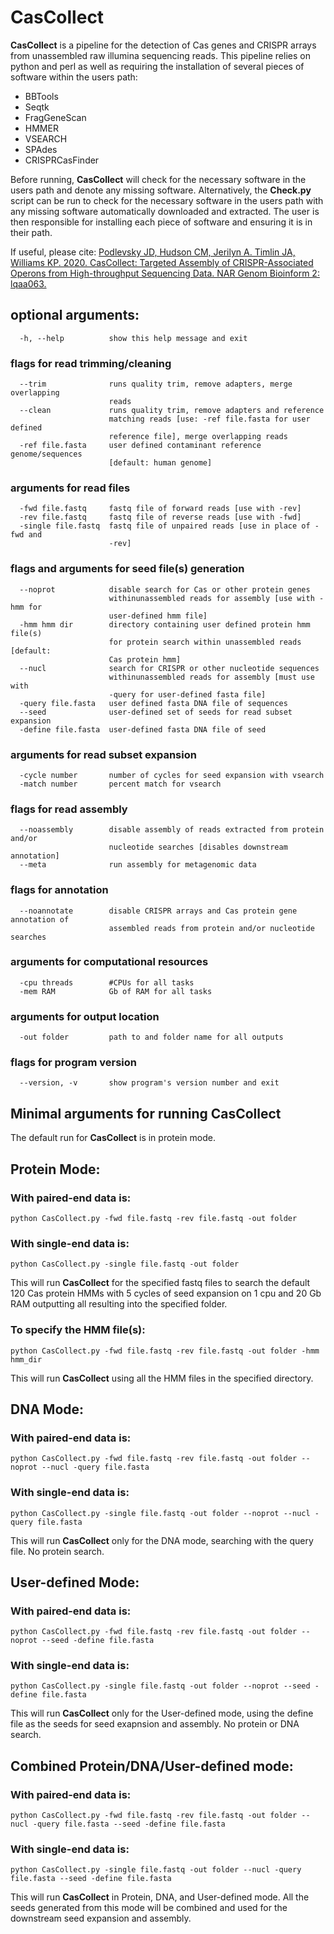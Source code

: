 # CasCollect

**CasCollect** is a pipeline for the detection of Cas genes and CRISPR arrays from unassembled raw illumina sequencing reads.
This pipeline relies on python and perl as well as requiring the installation of several pieces of software within the users path:

+ BBTools
+ Seqtk
+ FragGeneScan
+ HMMER
+ VSEARCH
+ SPAdes
+ CRISPRCasFinder

Before running, **CasCollect** will check for the necessary software in the users path and denote any missing software.  Alternatively, the **Check.py** script can be run to check for the necessary software in the users path with any missing software automatically downloaded and extracted.  The user is then responsible for installing each piece of software and ensuring it is in their path.

If useful, please cite: [Podlevsky JD, Hudson CM, Jerilyn A. Timlin JA, Williams KP. 2020. CasCollect: Targeted Assembly of CRISPR-Associated Operons from High-throughput Sequencing Data. NAR Genom Bioinform 2: lqaa063.](https://academic.oup.com/nargab/article/2/3/lqaa063/5901064)

## optional arguments:
```
  -h, --help          show this help message and exit
```
### flags for read trimming/cleaning
```
  --trim              runs quality trim, remove adapters, merge overlapping
                      reads
  --clean             runs quality trim, remove adapters and reference
                      matching reads [use: -ref file.fasta for user defined
                      reference file], merge overlapping reads
  -ref file.fasta     user defined contaminant reference genome/sequences
                      [default: human genome]
```
### arguments for read files
```
  -fwd file.fastq     fastq file of forward reads [use with -rev]
  -rev file.fastq     fastq file of reverse reads [use with -fwd]
  -single file.fastq  fastq file of unpaired reads [use in place of -fwd and
                      -rev]
```
### flags and arguments for seed file(s) generation
```
  --noprot            disable search for Cas or other protein genes
                      withinunassembled reads for assembly [use with -hmm for
                      user-defined hmm file]
  -hmm hmm dir        directory containing user defined protein hmm file(s)
                      for protein search within unassembled reads [default:
                      Cas protein hmm]
  --nucl              search for CRISPR or other nucleotide sequences
                      withinunassembled reads for assembly [must use with
                      -query for user-defined fasta file]
  -query file.fasta   user defined fasta DNA file of sequences
  --seed              user-defined set of seeds for read subset expansion
  -define file.fasta  user-defined fasta DNA file of seed
```
### arguments for read subset expansion
```
  -cycle number       number of cycles for seed expansion with vsearch
  -match number       percent match for vsearch
```
### flags for read assembly
```
  --noassembly        disable assembly of reads extracted from protein and/or
                      nucleotide searches [disables downstream annotation]
  --meta              run assembly for metagenomic data
```
### flags for annotation
```
  --noannotate        disable CRISPR arrays and Cas protein gene annotation of
                      assembled reads from protein and/or nucleotide searches
```
### arguments for computational resources
```
  -cpu threads        #CPUs for all tasks
  -mem RAM            Gb of RAM for all tasks
```
### arguments for output location
```
  -out folder         path to and folder name for all outputs
```
### flags for program version
```
  --version, -v       show program's version number and exit
```

## Minimal arguments for running CasCollect

The default run for **CasCollect** is in protein mode.

## Protein Mode:

### With paired-end data is:
```
python CasCollect.py -fwd file.fastq -rev file.fastq -out folder
```
### With single-end data is:
```
python CasCollect.py -single file.fastq -out folder
```
This will run **CasCollect** for the specified fastq files to search the default 120 Cas protein HMMs with 5 cycles of seed expansion on 1 cpu and 20 Gb RAM outputting all resulting into the specified folder.

### To specify the HMM file(s):
```
python CasCollect.py -fwd file.fastq -rev file.fastq -out folder -hmm hmm_dir
```
This will run **CasCollect** using all the HMM files in the specified directory.

## DNA Mode:

### With paired-end data is:
```
python CasCollect.py -fwd file.fastq -rev file.fastq -out folder --noprot --nucl -query file.fasta
```
### With single-end data is:
```
python CasCollect.py -single file.fastq -out folder --noprot --nucl -query file.fasta
```
This will run **CasCollect** only for the DNA mode, searching with the query file.  No protein search.

## User-defined Mode:

### With paired-end data is:
```
python CasCollect.py -fwd file.fastq -rev file.fastq -out folder --noprot --seed -define file.fasta
```
### With single-end data is:
```
python CasCollect.py -single file.fastq -out folder --noprot --seed -define file.fasta
```
This will run **CasCollect** only for the User-defined mode, using the define file as the seeds for seed exapnsion and assembly.  No protein or DNA search.

## Combined Protein/DNA/User-defined mode:

### With paired-end data is:
```
python CasCollect.py -fwd file.fastq -rev file.fastq -out folder --nucl -query file.fasta --seed -define file.fasta
```
### With single-end data is:
```
python CasCollect.py -single file.fastq -out folder --nucl -query file.fasta --seed -define file.fasta
```
This will run **CasCollect** in Protein, DNA, and User-defined mode.  All the seeds generated from this mode will be combined and used for the downstream seed expansion and assembly.

